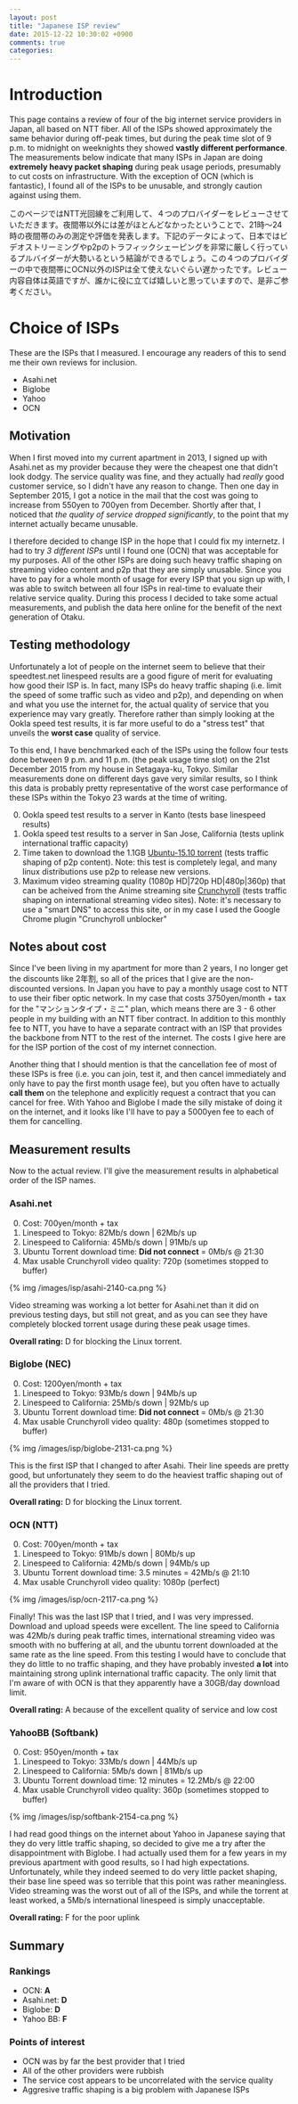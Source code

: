 ```yaml
---
layout: post
title: "Japanese ISP review"
date: 2015-12-22 10:30:02 +0900
comments: true
categories: 
---
```


# Introduction
This page contains a review of four of the big internet service providers in Japan, all based on NTT fiber. All of the ISPs showed approximately the same behavior during off-peak times, but during the peak time slot of 9 p.m. to midnight on weeknights they showed **vastly different performance**. The measurements below indicate that many ISPs in Japan are doing **extremely heavy packet shaping** during peak usage periods, presumably to cut costs on infrastructure. With the exception of OCN (which is fantastic), I found all of the ISPs to be unusable, and strongly caution against using them.

このページではNTT光回線をご利用して、４つのプロバイダーをレビューさせていただきます。夜間帯以外には差がほとんどなかったということで、21時～24時の夜間帯のみの測定や評価を発表します。下記のデータによって、日本ではビデオストリーミングやp2pのトラフィックシェーピングを非常に厳しく行っているプルバイダーが大勢いるという結論ができるでしょう。この４つのプロバイダーの中で夜間帯にOCN以外のISPは全て使えないぐらい遅かったです。レビュー内容自体は英語ですが、誰かに役に立てば嬉しいと思っていますので、是非ご参考ください。

# Choice of ISPs
These are the ISPs that I measured. I encourage any readers of this to send me their own reviews for inclusion.

* Asahi.net
* Biglobe
* Yahoo
* OCN
 
## Motivation
When I first moved into my current apartment in 2013, I signed up with Asahi.net as my provider because they were the cheapest one that didn't look dodgy. The service quality was fine, and they actually had *really* good customer service, so I didn't have any reason to change. Then one day in September 2015, I got a notice in the mail that the cost was going to increase from 550yen to 700yen from December. Shortly after that, I noticed that *the quality of service dropped significantly*, to the point that my internet actually became unusable.

I therefore decided to change ISP in the hope that I could fix my internetz. I had to try *3 different ISPs* until I found one (OCN) that was acceptable for my purposes. All of the other ISPs are doing such heavy traffic shaping on streaming video content and p2p that they are simply unusable. Since you have to pay for a whole month of usage for every ISP that you sign up with, I was able to switch between all four ISPs in real-time to evaluate their relative service quality. During this process I decided to take some actual measurements, and publish the data here online for the benefit of the next generation of Otaku.

## Testing methodology
Unfortunately a lot of people on the internet seem to believe that their speedtest.net linespeed results are a good figure of merit for evaluating how good their ISP is. In fact, many ISPs do heavy traffic shaping (i.e. limit the speed of some traffic such as video and p2p), and depending on when and what you use the internet for, the actual quality of service that you experience may vary greatly. Therefore rather than simply looking at the Ookla speed test results, it is far more useful to do a "stress test" that unveils the **worst case** quality of service.

To this end, I have benchmarked each of the ISPs using the follow four tests done between 9 p.m. and 11 p.m. (the peak usage time slot) on the 21st December 2015 from my house in Setagaya-ku, Tokyo. Similar measurements done on different days gave very similar results, so I think this data is probably pretty representative of the worst case performance of these ISPs within the Tokyo 23 wards at the time of writing.

0. Ookla speed test results to a server in Kanto (tests base linespeed results)
0. Ookla speed test results to a server in San Jose, California (tests uplink international traffic capacity)
0. Time taken to download the 1.1GB [Ubuntu-15.10 torrent](http://www.ubuntu.com/download/alternative-downloads) (tests traffic shaping of p2p content). Note: this test is completely legal, and many linux distributions use p2p to release new versions.
0. Maximum video streaming quality (1080p HD|720p HD|480p|360p) that can be acheived from the Anime streaming site [Crunchyroll](http://www.crunchyroll.com/hunter-x-hunter/episode-1-departure-x-and-x-friends-584886) (tests traffic shaping on international streaming video sites). Note: it's necessary to use a "smart DNS" to access this site, or in my case I used the Google Chrome plugin "Crunchyroll unblocker"

## Notes about cost
Since I've been living in my apartment for more than 2 years, I no longer get the discounts like 2年割, so all of the prices that I give are the non-discounted versions. In Japan you have to pay a monthly usage cost to NTT to use their fiber optic network. In my case that costs 3750yen/month + tax for the "マンションタイプ・ミニ" plan, which means there are 3 - 6 other people in my building with an NTT fiber contract. In addition to this monthly fee to NTT, you have to have a separate contract with an ISP that provides the backbone from NTT to the rest of the internet. The costs I give here are for the ISP portion of the cost of my internet connection.

Another thing that I should mention is that the cancellation fee of most of these ISPs is free (i.e. you can join, test it, and then cancel immediately and only have to pay the first month usage fee), but you often have to actually **call them** on the telephone and explicitly request a contract that you can cancel for free. With Yahoo and Biglobe I made the silly mistake of doing it on the internet, and it looks like I'll have to pay a 5000yen fee to each of them for cancelling.

## Measurement results
Now to the actual review. I'll give the measurement results in alphabetical order of the ISP names.

### Asahi.net
0. Cost: 700yen/month + tax
0. Linespeed to Tokyo: 82Mb/s down | 62Mb/s up
0. Linespeed to California: 45Mb/s down | 91Mb/s up
0. Ubuntu Torrent download time: **Did not connect** = 0Mb/s @ 21:30
0. Max usable Crunchyroll video quality: 720p (sometimes stopped to buffer)

{% img /images/isp/asahi-2140-ca.png %}

Video streaming was working a lot better for Asahi.net than it did on previous testing days, but still not great, and as you can see they have completely blocked torrent usage during these peak usage times. 

**Overall rating:** D for blocking the Linux torrent.

### Biglobe (NEC)
0. Cost: 1200yen/month + tax
0. Linespeed to Tokyo: 93Mb/s down | 94Mb/s up
0. Linespeed to California: 25Mb/s down | 92Mb/s up
0. Ubuntu Torrent download time: **Did not connect** = 0Mb/s @ 21:30
0. Max usable Crunchyroll video quality: 480p (sometimes stopped to buffer)

{% img /images/isp/biglobe-2131-ca.png %}

This is the first ISP that I changed to after Asahi. Their line speeds are pretty good, but unfortunately they seem to do the heaviest traffic shaping out of all the providers that I tried. 

**Overall rating:** D for blocking the Linux torrent.

### OCN (NTT)
0. Cost: 700yen/month + tax
0. Linespeed to Tokyo: 91Mb/s down | 80Mb/s up
0. Linespeed to California: 42Mb/s down | 94Mb/s up
0. Ubuntu Torrent download time: 3.5 minutes = 42Mb/s @ 21:10
0. Max usable Crunchyroll video quality: 1080p (perfect)

{% img /images/isp/ocn-2117-ca.png %}

Finally! This was the last ISP that I tried, and I was very impressed. Download and upload speeds were excellent. The line speed to California was 42Mb/s during peak traffic times, international streaming video was smooth with no buffering at all, and the ubuntu torrent downloaded at the same rate as the line speed. From this testing I would have to conclude that they do little to no traffic shaping, and they have probably invested **a lot** into maintaining strong uplink international traffic capacity. The only limit that I'm aware of with OCN is that they apparently have a 30GB/day download limit. 

**Overall rating:** A because of the excellent quality of service and low cost

### YahooBB (Softbank)
0. Cost: 950yen/month + tax
0. Linespeed to Tokyo: 33Mb/s down | 44Mb/s up
0. Linespeed to California: 5Mb/s down | 81Mb/s up
0. Ubuntu Torrent download time: 12 minutes = 12.2Mb/s @ 22:00
0. Max usable Crunchyroll video quality: 360p (sometimes stopped to buffer)

{% img /images/isp/softbank-2154-ca.png %}


I had read good things on the internet about Yahoo in Japanese saying that they do very little traffic shaping, so decided to give me a try after the disappointment with Biglobe. I had actually used them for a few years in my previous apartment with good results, so I had high expectations. Unfortunately, while they indeed seemed to do very little packet shaping, their base line speed was so terrible that this point was rather meaningless. Video streaming was the worst out of all of the ISPs, and while the torrent at least worked, a 5Mb/s international linespeed is simply unacceptable.

**Overall rating:** F for the poor uplink

## Summary
### Rankings
* OCN: **A**
* Asahi.net: **D**
* Biglobe: **D**
* Yahoo BB: **F**
 
### Points of interest
* OCN was by far the best provider that I tried
* All of the other providers were rubbish
* The service cost appears to be uncorrelated with the service quality
* Aggresive traffic shaping is a big problem with Japanese ISPs


